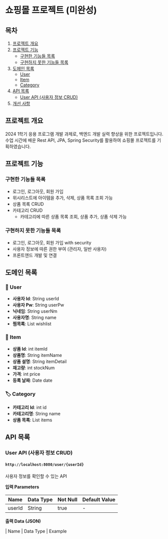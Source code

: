 # 쇼핑몰 프로젝트 (미완성)


## 목차

1. [프로젝트 개요](#프로젝트-개요)
2. [프로젝트 기능](#프로젝트-기능)
   - [구현한 기능들 목록](#구현한-기능들-목록)
   - [구현하지 못한 기능들 목록](#구현하지-못한-기능들-목록)
3. [도메인 목록](#도메인-목록)
   - [User](#-user)
   - [Item](#-item)
   - [Category](#-category)
4. [API 목록](#api-목록)
   - [User API (사용자 정보 CRUD)](#user-api-사용자-정보-crud)
5. [개선 사항](#개선-사항)


## 프로젝트 개요

2024 1학기 응용 프로그램 개발 과제로, 백엔드 개발 실력 향상을 위한 프로젝트입니다. 수업 시간에 배운 Rest API, JPA, Spring Security를 활용하여 쇼핑몰 프로젝트를 기획하였습니다.


## 프로젝트 기능

### 구현한 기능들 목록

- 로그인, 로그아웃, 회원 가입
- 위시리스트에 아이템을 추가, 삭제, 상품 목록 조회 가능
- 상품 목록 CRUD
- 카테고리 CRUD
  - 카테고리에 따른 상품 목록 조회, 상품 추가, 상품 삭제 가능

### 구현하지 못한 기능들 목록

- 로그인, 로그아웃, 회원 가입 with security
- 사용자 정보에 따른 권한 부여 (관리자, 일반 사용자)
- 프론트엔드 개발 및 연결


## 도메인 목록

### 👤 User

- **사용자 Id**: String userId
- **사용자 Pw**: String userPw
- **닉네임**: String userNm
- **사용자명**: String name
- **찜목록**: List<Item> wishlist

### 👜 Item

- **상품 Id**: int itemId
- **상품명**: String itemName
- **상품 설명**: String itemDetail
- **재고량**: int stockNum
- **가격**: int price
- **등록 날짜**: Date date

### 🏷️ Category

- **카테고리 Id**: int id
- **카테고리명**: String name
- **상품 목록**: List<Item> items


## API 목록

### User API (사용자 정보 CRUD)

#### `http://localhost:8080/user/{userId}`

사용자 정보를 확인할 수 있는 API

**입력 Parameters**

| Name   | Data Type | Not Null | Default Value |
| ------ | --------- | -------- | ------------- |
| userId | String    | true     | -             |

**출력 Data (JSON)**

| Name    | Data Type | Example                                                                                                                                                                                                                                                                                                                                                                                                                                                                                                                                                                                                                                                                                                                                                                                                                                                                                                                                                                                                                                                                                                                                                                                                                                                                                                                                                                                                                                                                                                                                                                                                                                                                                                                                                                                                                                                                                                                                                                                                                                                                                                                                                                                                                                                                                                                                                                                                                                                                                                                                                                                                                                                                                                                                                                                                                                                                                                                                                                                                                                                                                                                                                                                                                                                                                                                                                                                                                                                                                                                                                                                                                                                                                                                                                                                                                                                                                                                                                                                                                                                                                                                                                                                                                                                                                                                                                                                                                                                                                                                                                                                                                                                                                                                                                                                                                                                                                                                                                                                                                                                                                                                                                                                                                                                                                                                                                                                                                                                                                                                                                                                                                                                                                                                                                                                                                                                                                                                                                                                                                                                                                                                                                                                                                                                                                                                                                                                                                                                                                                                                                                                                                                                                                                                                                                                                                                                                                                                                                                                                                                                                                                                                                                                                                                                                                                                                                                                                                                                                                                                                                                                                                                                                                                                                                                                                                                                                                                                                                                                                                                                                                                                                                                                                                                                                                                                                                                                                                                                                                                                                                                                                                                                                                                                                                                                                                                                                                                                                                                                                                                                                                                                                                                                                                                                                                                                                                                                                                                                                                                                                                                                                                                                                                                                                                                                                                                                                                                                                                                                                                                                                                                                                                                                                                                                                                                                                                                                                                                                                                                                                                                                                                                                                                                                                                                                                                                                                                                                                                                                                                                                                                                                                                                                                                                                                                                                                                                                                                                                                                                                                                                                                                                                                                                                                                                                                                                                                                                                                                                                                                                                                                                                                                                                                                                                                                                                                                                                                                                                                                                                                                                                                                                                                                                                                                                                                                                                                                                                                                                                                                                                                                                                                                                                                                                                                                                                                                                                                                                                                                                                                                                                                                                                                                                                                                                                                                                                                                                                                                                                                                                                                                                                                                                                                                                                                                                                                                                                                                                                                                                                                                                                                                                                                                                                                                                                                                                                                                                                                                                                                                                                                                                                                                                                                                                                                                                                                                                                                                                                                                                                                                                                                                                                                                                                                                                                                                                                                                                                                                                                                                                                                                                                                                                                                                                                                                                                                                                                                                                                                                                                                                                                                                                                                                                                                                                                                                                                                                                                                                                                                                                                                                                                                                                                                                                                                                                                                 
